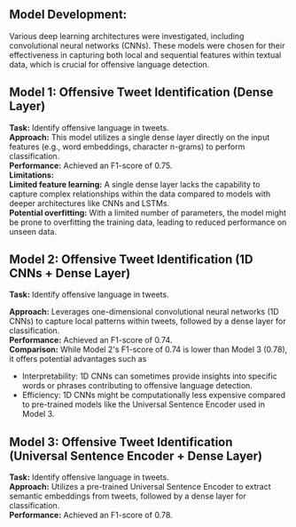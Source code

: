 ## Model Development: 


Various deep learning architectures were investigated, including convolutional neural networks (CNNs). These models were chosen for their effectiveness in capturing both local and sequential features within textual data, which is crucial for offensive language detection.


## Model 1: Offensive Tweet Identification (Dense Layer)
**Task:** Identify offensive language in tweets.   
**Approach:** This model utilizes a single dense layer directly on the input features (e.g., word embeddings, character n-grams) to perform classification.   
**Performance:** Achieved an F1-score of 0.75.   
**Limitations:**   
**Limited feature learning:** A single dense layer lacks the capability to capture complex relationships within the data compared to models with deeper architectures like CNNs and LSTMs.   
**Potential overfitting:** With a limited number of parameters, the model might be prone to overfitting the training data, leading to reduced performance on unseen data.    

## Model 2: Offensive Tweet Identification (1D CNNs + Dense Layer)   
**Task:** Identify offensive language in tweets.

**Approach:** Leverages one-dimensional convolutional neural networks (1D CNNs) to capture local patterns within tweets, followed by a dense layer for classification.   
**Performance:** Achieved an F1-score of 0.74.   
**Comparison:** While Model 2's F1-score of 0.74 is lower than Model 3 (0.78), it offers potential advantages such as   
- Interpretability: 1D CNNs can sometimes provide insights into specific words or phrases contributing to offensive language detection.   
- Efficiency: 1D CNNs might be computationally less expensive compared to pre-trained models like the Universal Sentence Encoder used in Model 3.   


## Model 3: Offensive Tweet Identification (Universal Sentence Encoder + Dense Layer)   

**Task:** Identify offensive language in tweets.   
**Approach:** Utilizes a pre-trained Universal Sentence Encoder to extract semantic embeddings from tweets, followed by a dense layer for classification.   
**Performance:** Achieved an F1-score of 0.78.    
